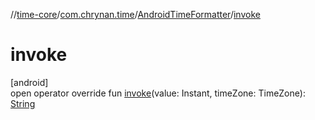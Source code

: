 //[time-core](../../../index.md)/[com.chrynan.time](../index.md)/[AndroidTimeFormatter](index.md)/[invoke](invoke.md)

# invoke

[android]\
open operator override fun [invoke](invoke.md)(value: Instant, timeZone: TimeZone): [String](https://kotlinlang.org/api/latest/jvm/stdlib/kotlin/-string/index.html)
